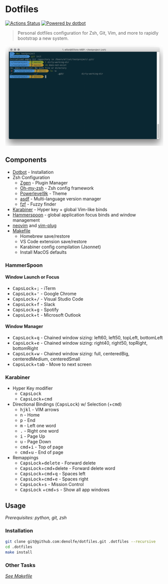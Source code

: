 # Dotfiles

[![Actions Status](https://github.com/denolfe/dotfiles/workflows/Dotfiles%20Install/badge.svg)](https://github.com/denolfe/dotfiles/actions)
[![Powered by dotbot][dbshield]][dblink]

[dblink]: https://github.com/anishathalye/dotbot
[dbshield]: https://img.shields.io/badge/powered%20by-dotbot-blue?style=flat

> Personal dotfiles configuration for Zsh, Git, Vim, and more to rapidly bootstrap a new system.

![Image](preview.png)

## Components

- [Dotbot](https://github.com/anishathalye/dotbot) - Installation
- Zsh Configuration
  - [Zgen](https://github.com/tarjoilija/zgen) - Plugin Manager
  - [Oh-my-zsh](https://github.com/robbyrussell/oh-my-zsh) - Zsh config framework
  - [Powerlevel9k](https://github.com/Powerlevel9k/powerlevel9k) - Theme
  - [asdf](https://github.com/asdf-vm/asdf) - Multi-language version manager
  - [fzf](https://github.com/junegunn/fzf) - Fuzzy finder
- [Karabiner](https://karabiner-elements.pqrs.org/) - Hyper key + global Vim-like binds
- [Hammerspoon](https://www.hammerspoon.org/) - global application focus binds and window management
- [neovim](https://github.com/neovim/neovim) and [vim-plug](https://github.com/junegunn/vim-plug)
- [Makefile](./Makefile)
  - Homebrew save/restore
  - VS Code extension save/restore
  - Karabiner config compilation (Jsonnet)
  - Install MacOS defaults

### HammerSpoon

#### Window Launch or Focus

- <kbd>CapsLock</kbd>+<kbd>;</kbd> - iTerm
- <kbd>CapsLock</kbd>+<kbd>'</kbd> - Google Chrome
- <kbd>CapsLock</kbd>+<kbd>/</kbd> - Visual Studio Code
- <kbd>CapsLock</kbd>+<kbd>f</kbd> - Slack
- <kbd>CapsLock</kbd>+<kbd>g</kbd> - Spotify
- <kbd>CapsLock</kbd>+<kbd>t</kbd> - Microsoft Outlook

#### Window Manager

- <kbd>CapsLock</kbd>+<kbd>q</kbd> - Chained window sizing: left60, left50, topLeft, bottomLeft
- <kbd>CapsLock</kbd>+<kbd>e</kbd> - Chained window sizing: right40, right50, topRight, bottomRight
- <kbd>CapsLock</kbd>+<kbd>w</kbd> - Chained window sizing: full, centeredBig, centeredMedium, centeredSmall
- <kbd>CapsLock</kbd>+<kbd>tab</kbd> - Move to next screen

### Karabiner

- Hyper Key modifier
  - <kbd>CapsLock</kbd>
  - <kbd>CapsLock</kbd>+<kbd>cmd</kbd>
- Directional Bindings (<kbd>CapsLock</kbd>) w/ Selection (+<kbd>cmd</kbd>)
  - <kbd>h</kbd><kbd>j</kbd><kbd>k</kbd><kbd>l</kbd> - VIM arrows
  - <kbd>n</kbd> - Home
  - <kbd>p</kbd> - End
  - <kbd>m</kbd> - Left one word
  - <kbd>.</kbd> - Right one word
  - <kbd>i</kbd> - Page Up
  - <kbd>u</kbd> - Page Down
  - <kbd>cmd</kbd>+<kbd>i</kbd> - Top of page
  - <kbd>cmd</kbd>+<kbd>u</kbd> - End of page
- Remappings
  - <kbd>CapsLock</kbd>+<kbd>delete</kbd> - Forward delete
  - <kbd>CapsLock</kbd>+<kbd>cmd</kbd>+delete - Forward delete word
  - <kbd>CapsLock</kbd>+<kbd>cmd</kbd>+<kbd>q</kbd> - Spaces left
  - <kbd>CapsLock</kbd>+<kbd>cmd</kbd>+<kbd>e</kbd> - Spaces right
  - <kbd>CapsLock</kbd>+<kbd>s</kbd> - Mission Control
  - <kbd>CapsLock</kbd> +<kbd>cmd</kbd>+<kbd>s</kbd> - Show all app windows

## Usage

*Prerequisites: python, git, zsh*

### Installation

```sh
git clone git@github.com:denolfe/dotfiles.git .dotfiles --recursive
cd .dotfiles
make install
```

### Other Tasks

*[See Makefile](./Makefile)*
